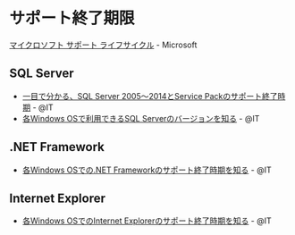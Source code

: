 ﻿# サポート終了期限
[マイクロソフト サポート ライフサイクル](https://support.microsoft.com/ja-jp/lifecycle) - Microsoft

## SQL Server

- [一目で分かる、SQL Server 2005～2014とService Packのサポート終了時期](http://www.atmarkit.co.jp/ait/articles/1512/04/news033.html) - @IT
- [各Windows OSで利用できるSQL Serverのバージョンを知る](http://www.atmarkit.co.jp/ait/articles/1409/05/news123.html) - @IT

## .NET Framework

- [各Windows OSでの.NET Frameworkのサポート終了時期を知る](http://www.atmarkit.co.jp/ait/articles/1503/04/news141.html) - @IT

## Internet Explorer

- [各Windows OSでのInternet Explorerのサポート終了時期を知る](http://www.atmarkit.co.jp/ait/articles/1503/11/news134.html) - @IT